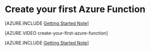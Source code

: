 <properties
   pageTitle="Create your first Azure Function | Microsoft Azure"
   description="Build your first Azure Function, a serverless application, in less than two minutes."
   services="functions"
   documentationCenter="dev-center-name"
   authors="yochay"
   manager="erikre"
   editor=""
   tags=""
   />

<tags
   ms.service="functions"
   ms.devlang="multiple"
   ms.topic="article"
   ms.tgt_pltfrm="multiple"
   ms.workload="na"
   ms.date="03/09/2016"
   ms.author="yochayk;cfowler"/>

# Create your first Azure Function

[AZURE.INCLUDE [Getting Started Note](../../includes/functions-getting-started.md)]

[AZURE.VIDEO create-your-first-azure-function]
&nbsp;

[AZURE.INCLUDE [Getting Started Note](../../includes/functions-get-help.md)]